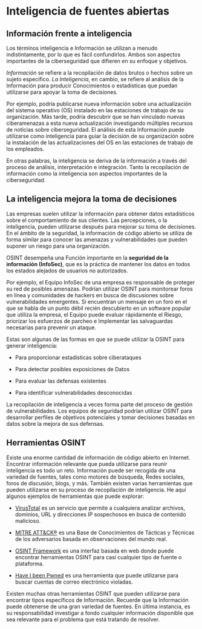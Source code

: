 # Inteligencia de fuentes abiertas

## Información frente a inteligencia

Los términos inteligencia e Información se utilizan a menudo indistintamente, por lo que es fácil confundirlos. Ambos son aspectos importantes de la ciberseguridad que difieren en su enfoque y objetivos.

_Información_ se refiere a la recopilación de datos brutos o hechos sobre un sujeto específico. _La Inteligencia_, en cambio, se refiere al análisis de la Información para producir Conocimientos o estadísticas que puedan utilizarse para apoyar la toma de decisiones.

Por ejemplo, podría publicarse nueva información sobre una actualización del sistema operativo (OS) instalado en las estaciones de trabajo de su organización. Más tarde, podría descubrir que se han vinculado nuevas ciberamenazas a esta nueva actualización investigando múltiples recursos de noticias sobre ciberseguridad. El análisis de esta Información puede utilizarse como inteligencia para guiar la decisión de su organización sobre la instalación de las actualizaciones del OS en las estaciones de trabajo de los empleados.

En otras palabras, la inteligencia se deriva de la información a través del proceso de análisis, interpretación e integración. Tanto la recopilación de información como la inteligencia son aspectos importantes de la ciberseguridad.

## La inteligencia mejora la toma de decisiones

Las empresas suelen utilizar la información para obtener datos estadísticos sobre el comportamiento de sus clientes. Las percepciones, o la inteligencia, pueden utilizarse después para mejorar su toma de decisiones. En el ámbito de la seguridad, la información de código abierto se utiliza de forma similar para conocer las amenazas y vulnerabilidades que pueden suponer un riesgo para una organización.

OSINT desempeña una Función importante en la **seguridad de la información (InfoSec)**, que es la práctica de mantener los datos en todos los estados alejados de usuarios no autorizados.

Por ejemplo, el Equipo InfoSec de una empresa es responsable de proteger su red de posibles amenazas. Podrían utilizar OSINT para monitorear foros en línea y comunidades de hackers en busca de discusiones sobre vulnerabilidades emergentes. Si encuentran un mensaje en un foro en el que se habla de un punto débil recién descubierto en un software popular que utiliza la empresa, el Equipo puede evaluar rápidamente el Riesgo, priorizar los esfuerzos de parcheo e Implementar las salvaguardas necesarias para prevenir un ataque.

Estas son algunas de las formas en que se puede utilizar la OSINT para generar inteligencia:

- Para proporcionar estadísticas sobre ciberataques
    
- Para detectar posibles exposiciones de Datos
    
- Para evaluar las defensas existentes
    
- Para identificar vulnerabilidades desconocidas
    

La recopilación de inteligencia a veces forma parte del proceso de gestión de vulnerabilidades. Los equipos de seguridad podrían utilizar OSINT para desarrollar perfiles de objetivos potenciales y tomar decisiones basadas en datos sobre la mejora de sus defensas.

## Herramientas OSINT

Existe una enorme cantidad de información de código abierto en Internet. Encontrar información relevante que pueda utilizarse para reunir inteligencia es todo un reto. Información puede ser recogida de una variedad de fuentes, tales como motores de búsqueda, Redes sociales, foros de discusión, blogs, y más. También existen varias herramientas que pueden utilizarse en su proceso de recopilación de inteligencia. He aquí algunos ejemplos de herramientas que puede explorar:

- [VirusTotal](https://www.virustotal.com/gui/home/upload) es un servicio que permite a cualquiera analizar archivos, dominios, URL y direcciones IP sospechosos en busca de contenido malicioso.
    
- [MITRE ATT&CK®](https://attack.mitre.org/) es una Base de Conocimientos de Tácticas y Técnicas de los adversarios basada en observaciones del mundo real.
    
- [OSINT Framework](https://osintframework.com/) es una interfaz basada en web donde puede encontrar herramientas OSINT para casi cualquier tipo de fuente o plataforma.
    
- [Have I been Pwned](https://haveibeenpwned.com/) es una herramienta que puede utilizarse para buscar cuentas de correo electrónico violadas.
    

Existen muchas otras herramientas OSINT que pueden utilizarse para encontrar tipos específicos de Información. Recuerde que la Información puede obtenerse de una gran variedad de fuentes. En última instancia, es su responsabilidad investigar a fondo cualquier información disponible que sea relevante para el problema que está tratando de resolver.